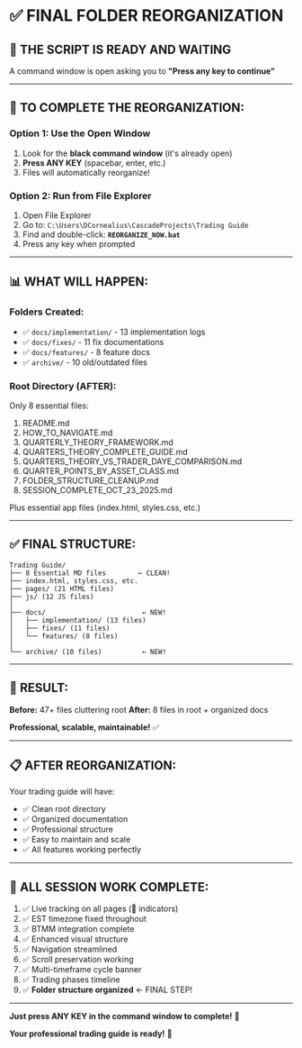 # ✅ FINAL FOLDER REORGANIZATION

## 🎯 **THE SCRIPT IS READY AND WAITING**

A command window is open asking you to **"Press any key to continue"**

---

## 🚀 **TO COMPLETE THE REORGANIZATION:**

### **Option 1: Use the Open Window**
1. Look for the **black command window** (it's already open)
2. **Press ANY KEY** (spacebar, enter, etc.)
3. Files will automatically reorganize!

### **Option 2: Run from File Explorer**
1. Open File Explorer
2. Go to: `C:\Users\DCornealius\CascadeProjects\Trading Guide`
3. Find and double-click: **`REORGANIZE_NOW.bat`**
4. Press any key when prompted

---

## 📊 **WHAT WILL HAPPEN:**

### **Folders Created:**
- ✅ `docs/implementation/` - 13 implementation logs
- ✅ `docs/fixes/` - 11 fix documentations
- ✅ `docs/features/` - 8 feature docs
- ✅ `archive/` - 10 old/outdated files

### **Root Directory (AFTER):**
Only 8 essential files:
1. README.md
2. HOW_TO_NAVIGATE.md
3. QUARTERLY_THEORY_FRAMEWORK.md
4. QUARTERS_THEORY_COMPLETE_GUIDE.md
5. QUARTERS_THEORY_VS_TRADER_DAYE_COMPARISON.md
6. QUARTER_POINTS_BY_ASSET_CLASS.md
7. FOLDER_STRUCTURE_CLEANUP.md
8. SESSION_COMPLETE_OCT_23_2025.md

Plus essential app files (index.html, styles.css, etc.)

---

## ✅ **FINAL STRUCTURE:**

```
Trading Guide/
├── 8 Essential MD files        ← CLEAN!
├── index.html, styles.css, etc.
├── pages/ (21 HTML files)
├── js/ (12 JS files)
│
├── docs/                        ← NEW!
│   ├── implementation/ (13 files)
│   ├── fixes/ (11 files)
│   └── features/ (8 files)
│
└── archive/ (10 files)          ← NEW!
```

---

## 🎉 **RESULT:**

**Before:** 47+ files cluttering root
**After:** 8 files in root + organized docs

**Professional, scalable, maintainable!** ✅

---

## 📋 **AFTER REORGANIZATION:**

Your trading guide will have:
- ✅ Clean root directory
- ✅ Organized documentation
- ✅ Professional structure
- ✅ Easy to maintain and scale
- ✅ All features working perfectly

---

## 🎯 **ALL SESSION WORK COMPLETE:**

1. ✅ Live tracking on all pages (🔴 indicators)
2. ✅ EST timezone fixed throughout
3. ✅ BTMM integration complete
4. ✅ Enhanced visual structure
5. ✅ Navigation streamlined
6. ✅ Scroll preservation working
7. ✅ Multi-timeframe cycle banner
8. ✅ Trading phases timeline
9. ✅ **Folder structure organized** ← FINAL STEP!

---

**Just press ANY KEY in the command window to complete!** 🚀

**Your professional trading guide is ready!** 🎉
